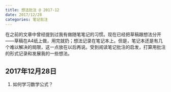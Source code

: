 ```yaml
---
title: 想法批注 @ 2017-12
date: 2017/12/28
categories: 笔记批注
---
```


在之前的文章中曾经提到过我有做随笔笔记的习惯。现在已经把草稿跟想法分开——草稿在A4纸上做，用完就扔；想法记录在笔记本上。但是，笔记本还是有几个难以解决的局限，这一点放在以后再说。受到阅读笔记批注的启发，打算用批注的形式记录和发展我的一些想法。

<!-- more -->

## 2017年12月28日
1. 如何学习数学公式？

